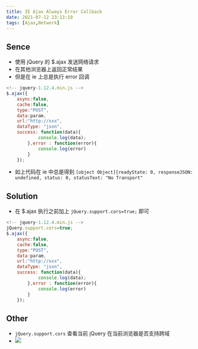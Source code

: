 ```yaml
---
title: IE Ajax Always Error Callback
date: 2021-07-12 23:13:19
tags: [Ajax,Network]
---
```


## Sence
- 使用 jQuery 的 $.ajax 发送网络请求 
- 在其他浏览器上返回正常结果
- 但是在 ie 上总是执行 error 回调
```js
<!-- jquery-1.12.4.min.js -->
$.ajax({
	async:false,
	cache:false,
	type:"POST",
	data:param,
	url:"http://xxx",
	dataType: "json",
	success: function(data){
			console.log(data);            
		},error : function(error){
			console.log(error)
		}         
	});
  ```
- 如上代码在 ie 中总是得到 `[object Object]{readyState: 0, responseJSON: undefined, status: 0, statusText: "No Transport"`
<!-- more -->
## Solution

- 在 $.ajax 执行之前加上 `jQuery.support.cors=true;` 即可
```js
<!-- jquery-1.12.4.min.js -->
jQuery.support.cors=true;
$.ajax({
	async:false,
	cache:false,
	type:"POST",
	data:param,
	url:"http://xxx",
	dataType: "json",
	success: function(data){
			console.log(data);            
		},error : function(error){
			console.log(error)
		}         
	});
  ```

## Other
- `jQuery.support.cors` 查看当前 jQuery 在当前浏览器是否支持跨域
- ![](/images/ieAjaxAlwaysErrorCallback/Snipaste_2021-07-08_14-41-10.png)